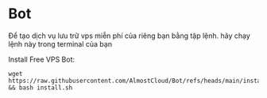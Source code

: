 # Bot
Để tạo dịch vụ lưu trữ vps miễn phí của riêng bạn bằng tập lệnh. hãy chạy lệnh này trong terminal của bạn

Install Free VPS Bot:
```
wget https://raw.githubusercontent.com/AlmostCloud/Bot/refs/heads/main/install.sh && bash install.sh
```
